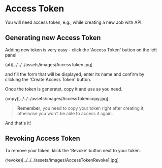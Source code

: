 # Access Token

You will need access token, e.g., while creating a new Job with API. 


## Generating new Access Token
Adding new token is very easy - click the 'Access Token' button on the left panel 

(at)[../../../assets/images/AccessToken.jpg]

and fill the form that will be displayed, enter its name and confirm by clicking the 'Create Access Token' button.



Once the token is generatet, copy it and use as you need. 

(copy)[../../../assets/images/AccessTokencopy.jpg]

<!-- theme: warning -->
>**Remember**, you need to copy your token right after creating it, otherwise you won't be able to access it again. 

And that's it!

## Revoking Access Token

To remove your token, klick the 'Revoke' button next to your token.

(revoke)[../../../assets/images/AccessTokenRevoke1.jpg]